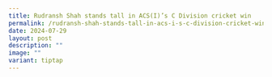 ```yaml
---
title: Rudransh Shah stands tall in ACS(I)’s C Division cricket win
permalink: /rudransh-shah-stands-tall-in-acs-i-s-c-division-cricket-win/
date: 2024-07-29
layout: post
description: ""
image: ""
variant: tiptap
---
```

